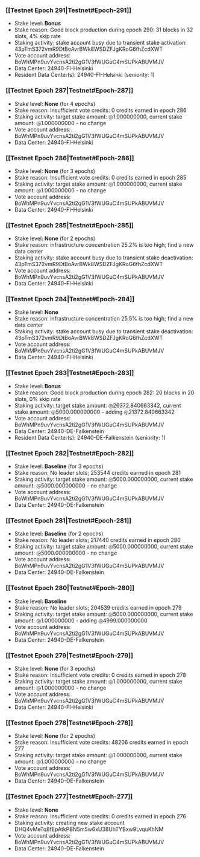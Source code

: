 ### [[Testnet Epoch 291|Testnet#Epoch-291]]
* Stake level: **Bonus**
* Stake reason: Good block production during epoch 290: 31 blocks in 32 slots, 4% skip rate
* Staking activity: stake account busy due to transient stake activation: 43pTmS372vmR9DtBoAvrBWk8WSDZFJgKRoG6fhZcdXWT
* Vote account address: BoWhMPn9uvYvcnsA2ti2gG1V3fWUGuC4mSUPkABUVMJV
* Data Center: 24940-FI-Helsinki
* Resident Data Center(s): 24940-FI-Helsinki (seniority: 1)
### [[Testnet Epoch 287|Testnet#Epoch-287]]
* Stake level: **None** (for 4 epochs)
* Stake reason: Insufficient vote credits: 0 credits earned in epoch 286
* Staking activity: target stake amount: ◎1.000000000, current stake amount: ◎1.000000000 - no change
* Vote account address: BoWhMPn9uvYvcnsA2ti2gG1V3fWUGuC4mSUPkABUVMJV
* Data Center: 24940-FI-Helsinki
### [[Testnet Epoch 286|Testnet#Epoch-286]]
* Stake level: **None** (for 3 epochs)
* Stake reason: Insufficient vote credits: 0 credits earned in epoch 285
* Staking activity: target stake amount: ◎1.000000000, current stake amount: ◎1.000000000 - no change
* Vote account address: BoWhMPn9uvYvcnsA2ti2gG1V3fWUGuC4mSUPkABUVMJV
* Data Center: 24940-FI-Helsinki
### [[Testnet Epoch 285|Testnet#Epoch-285]]
* Stake level: **None** (for 2 epochs)
* Stake reason: infrastructure concentration 25.2% is too high; find a new data center
* Staking activity: stake account busy due to transient stake deactivation: 43pTmS372vmR9DtBoAvrBWk8WSDZFJgKRoG6fhZcdXWT
* Vote account address: BoWhMPn9uvYvcnsA2ti2gG1V3fWUGuC4mSUPkABUVMJV
* Data Center: 24940-FI-Helsinki
### [[Testnet Epoch 284|Testnet#Epoch-284]]
* Stake level: **None**
* Stake reason: infrastructure concentration 25.5% is too high; find a new data center
* Staking activity: stake account busy due to transient stake deactivation: 43pTmS372vmR9DtBoAvrBWk8WSDZFJgKRoG6fhZcdXWT
* Vote account address: BoWhMPn9uvYvcnsA2ti2gG1V3fWUGuC4mSUPkABUVMJV
* Data Center: 24940-FI-Helsinki
### [[Testnet Epoch 283|Testnet#Epoch-283]]
* Stake level: **Bonus**
* Stake reason: Good block production during epoch 282: 20 blocks in 20 slots, 0% skip rate
* Staking activity: target stake amount: ◎26372.840663342, current stake amount: ◎5000.000000000 - adding ◎21372.840663342
* Vote account address: BoWhMPn9uvYvcnsA2ti2gG1V3fWUGuC4mSUPkABUVMJV
* Data Center: 24940-DE-Falkenstein
* Resident Data Center(s): 24940-DE-Falkenstein (seniority: 1)
### [[Testnet Epoch 282|Testnet#Epoch-282]]
* Stake level: **Baseline** (for 3 epochs)
* Stake reason: No leader slots; 253544 credits earned in epoch 281
* Staking activity: target stake amount: ◎5000.000000000, current stake amount: ◎5000.000000000 - no change
* Vote account address: BoWhMPn9uvYvcnsA2ti2gG1V3fWUGuC4mSUPkABUVMJV
* Data Center: 24940-DE-Falkenstein
### [[Testnet Epoch 281|Testnet#Epoch-281]]
* Stake level: **Baseline** (for 2 epochs)
* Stake reason: No leader slots; 217440 credits earned in epoch 280
* Staking activity: target stake amount: ◎5000.000000000, current stake amount: ◎5000.000000000 - no change
* Vote account address: BoWhMPn9uvYvcnsA2ti2gG1V3fWUGuC4mSUPkABUVMJV
* Data Center: 24940-DE-Falkenstein
### [[Testnet Epoch 280|Testnet#Epoch-280]]
* Stake level: **Baseline**
* Stake reason: No leader slots; 204539 credits earned in epoch 279
* Staking activity: target stake amount: ◎5000.000000000, current stake amount: ◎1.000000000 - adding ◎4999.000000000
* Vote account address: BoWhMPn9uvYvcnsA2ti2gG1V3fWUGuC4mSUPkABUVMJV
* Data Center: 24940-DE-Falkenstein
### [[Testnet Epoch 279|Testnet#Epoch-279]]
* Stake level: **None** (for 3 epochs)
* Stake reason: Insufficient vote credits: 0 credits earned in epoch 278
* Staking activity: target stake amount: ◎1.000000000, current stake amount: ◎1.000000000 - no change
* Vote account address: BoWhMPn9uvYvcnsA2ti2gG1V3fWUGuC4mSUPkABUVMJV
* Data Center: 24940-FI-Helsinki
### [[Testnet Epoch 278|Testnet#Epoch-278]]
* Stake level: **None** (for 2 epochs)
* Stake reason: Insufficient vote credits: 48206 credits earned in epoch 277
* Staking activity: target stake amount: ◎1.000000000, current stake amount: ◎1.000000000 - no change
* Vote account address: BoWhMPn9uvYvcnsA2ti2gG1V3fWUGuC4mSUPkABUVMJV
* Data Center: 24940-DE-Falkenstein
### [[Testnet Epoch 277|Testnet#Epoch-277]]
* Stake level: **None**
* Stake reason: Insufficient vote credits: 0 credits earned in epoch 276
* Staking activity: creating new stake account DHQ4vMeTq8fEpAtkPBN5m5w6xU38UhTYBxw9LvquKhNM
* Vote account address: BoWhMPn9uvYvcnsA2ti2gG1V3fWUGuC4mSUPkABUVMJV
* Data Center: 24940-DE-Falkenstein